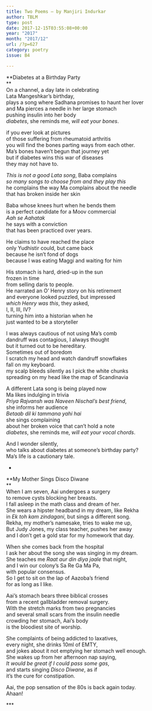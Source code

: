 ```yaml
---
title: Two Poems – by Manjiri Indurkar
author: TBLM
type: post
date: 2017-12-15T03:55:08+00:00
year: "2017"
month: "2017/12"
url: /?p=627
category: poetry
issue: B4

---
```

**Diabetes at a Birthday Party  
**  
On a channel, a day late in celebrating  
Lata Mangeshkar’s birthday,  
plays a song where Sadhana promises to haunt her lover  
and Ma pierces a needle in her large stomach  
pushing insulin into her body  
_diabetes_, she reminds me, _will eat your bones_.

if you ever look at pictures  
of those suffering from rheumatoid arthritis  
you will find the bones parting ways from each other.  
Ma’s bones haven’t begun that journey yet  
but if diabetes wins this war of diseases  
they may not have to.

_This is not a good Lata song_, Baba complains  
_so many songs to choose from and they play this_  
he complains the way Ma complains about the needle  
that has broken inside her skin

Baba whose knees hurt when he bends them  
is a perfect candidate for a Moov commercial  
_Aah se Aahatak_  
he says with a conviction  
that has been practiced over years. 

He claims to have reached the place  
only Yudhistir could, but came back  
because he isn’t fond of dogs  
because I was eating Maggi and waiting for him 

His stomach is hard, dried-up in the sun  
frozen in time  
from selling daris to people.  
He narrated an O’ Henry story on his retirement  
and everyone looked puzzled, but impressed  
_which Henry was this_, they asked,  
I, II, III, IV?  
turning him into a historian when he  
just wanted to be a storyteller

I was always cautious of not using Ma’s comb  
dandruff was contagious, I always thought  
but it turned out to be hereditary.  
Sometimes out of boredom  
I scratch my head and watch dandruff snowflakes  
fall on my keyboard.  
my scalp bleeds silently as I pick the white chunks  
spreading on my head like the map of Scandinavia 

A different Lata song is being played now  
Ma likes indulging in trivia  
_Priya Rajvansh was Naveen Nischal’s best friend_,  
she informs her audience  
_Betaab dil ki tammana yahi hai_  
she sings complaining  
about her broken voice that can’t hold a note  
_diabetes_, she reminds me, _will eat your vocal chords_.

And I wonder silently,  
who talks about diabetes at someone’s birthday party?  
Ma’s life is a cautionary tale.

*

**My Mother Sings Disco Diwane  
**  
When I am seven, Aai undergoes a surgery  
to remove cysts blocking her breasts.  
I fall asleep in the math class and dream of her.  
She wears a hipster headband in my dream, like Rekha  
in _Ek toh kam zindagani_, but sings a different song.  
Rekha, my mother’s namesake, tries to wake me up,  
But Judy Jones, my class teacher, pushes her away  
and I don’t get a gold star for my homework that day.

When she comes back from the hospital  
I ask her about the song she was singing in my dream.  
She teaches me _Raat aur din diya jaale_ that night,  
and I win our colony’s Sa Re Ga Ma Pa,  
with popular consensus.  
So I get to sit on the lap of Aazoba’s friend  
for as long as I like. 

Aai’s stomach bears three biblical crosses  
from a recent gallbladder removal surgery.  
With the stretch marks from two pregnancies  
and several small scars from the insulin needle  
crowding her stomach, Aai’s body  
is the bloodiest site of worship. 

She complaints of being addicted to laxatives,  
every night, she drinks 10ml of EMTY,  
and jokes about it not emptying her stomach well enough.  
She wakes up from her afternoon nap saying,  
_It would be great if I could pass some gas_,  
and starts singing _Disco Diwane_, as if  
it’s the cure for constipation.

Aai, the pop sensation of the 80s is back again today.  
Ahaan!

\***
